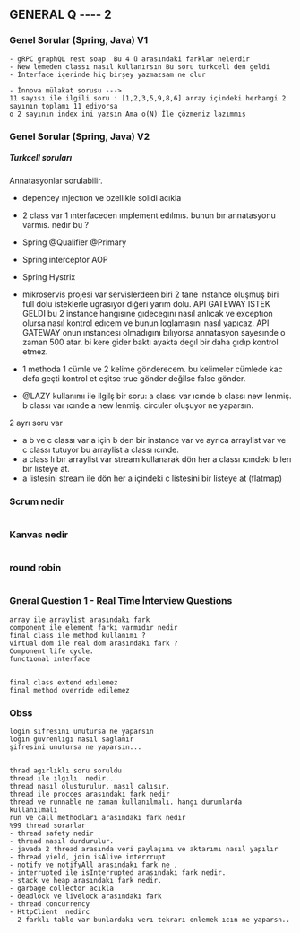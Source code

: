 ## GENERAL Q ---- 2


### Genel Sorular (Spring, Java) V1
```
- gRPC graphQL rest soap  Bu 4 ü arasındaki farklar nelerdir
- New lemeden classı nasıl kullanırsın Bu soru turkcell den geldi
- İnterface içerinde hiç birşey yazmazsam ne olur
```
``` 
- İnnova mülakat sorusu ---> 
11 sayısı ile ilgili soru : [1,2,3,5,9,8,6] array içindeki herhangi 2 sayının toplamı 11 ediyorsa 
o 2 sayının index ini yazsın Ama o(N) İle çözmeniz lazımmış
``` 

### Genel Sorular (Spring, Java) V2 
##### Turkcell soruları
Annatasyonlar sorulabilir.
- depencey ınjectıon ve ozellıkle solidi acıkla 
- 2 class var 1 ınterfaceden ımplement edılmıs. bunun bır annatasyonu varmıs. nedır bu ?
- Spring @Qualifier @Primary
- Spring interceptor AOP
- Spring Hystrix
- mikroservis projesi var servislerdeen biri 2 tane instance oluşmuş biri full dolu isteklerle ugrasıyor diğeri yarım dolu. API GATEWAY ISTEK GELDI bu 2 instance hangısıne gıdecegını nasıl anlıcak ve exceptıon olursa nasıl kontrol edıcem ve bunun loglamasını nasıl yapıcaz. API GATEWAY onun ınstancesı olmadıgını bılıyorsa annatasyon sayesınde o zaman 500 atar. bi kere gider baktı ayakta degıl bir daha gıdıp kontrol etmez.
- 1 methoda 1 cümle ve 2 kelime gönderecem. bu kelimeler cümlede kac defa geçti kontrol et eşitse true gönder değilse false gönder.


- @LAZY kullanımı ile ilgilş bir soru: a classı var ıcınde b classı new lenmiş. b classı var ıcınde a new lenmiş. circuler oluşuyor ne yaparsın.

2 ayrı soru var
- a  b ve c classı var   a için b den bir instance var ve ayrıca arraylist var ve c classı tutuyor bu arraylist a classı ıcınde.
- a class lı bır arraylist var  stream kullanarak dön her a classı ıcındekı b lerı bır lısteye at.
- a listesini stream ile dön her a içindeki c listesini bir listeye at (flatmap)



### Scrum nedir
``` 

``` 

### Kanvas nedir
``` 

``` 
### round robin 
``` 

``` 

### Gneral Question 1 - Real Time İnterview Questions
``` 
array ile arraylist arasındakı fark
component ile element farkı varmıdır nedir
final class ile method kullanımı ? 
virtual dom ile real dom arasındakı fark ? 
Component life cycle.
functıonal ınterface


final class extend edılemez
final method override edilemez
``` 
### Obss


``` 
login sıfresını unutursa ne yaparsın 
logın guvrenlıgı nasıl saglanır 
şifresini unutursa ne yaparsın...


thrad agırlıklı soru soruldu
thread ıle ılgılı  nedir..
thread nasıl olusturulur. nasıl calısır.
thread ile procces arasındakı fark nedir
thread ve runnable ne zaman kullanılmalı. hangı durumlarda kullanılmalı
run ve call methodları arasındakı fark nedır
%99 thread sorarlar
- thread safety nedir
- thread nasıl durdurulur.
- javada 2 thread arasında veri paylaşımı ve aktarımı nasıl yapılır
- thread yield, join isAlive interrrupt 
- notify ve notifyAll arasındakı fark ne ,
- interrupted ile isInterrupted arasındakı fark nedir.
- stack ve heap arasındakı fark nedir.
- garbage collector acıkla
- deadlock ve livelock arasındakı fark
- thread concurrency
- HttpClient  nedirc 
- 2 farklı tablo var bunlardakı verı tekrarı onlemek ıcın ne yaparsn..

``` 


